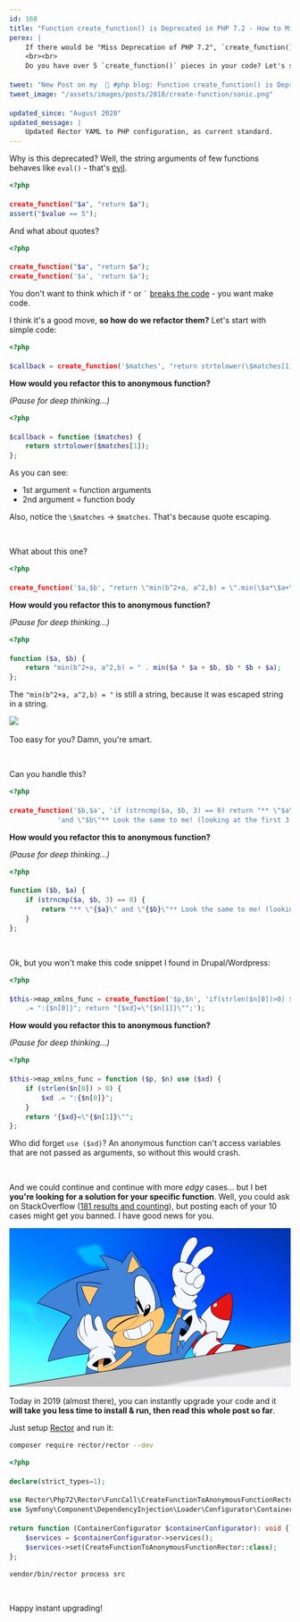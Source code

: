 ```yaml
---
id: 168
title: "Function create_function() is Deprecated in PHP 7.2 - How to Migrate?"
perex: |
    If there would be "Miss Deprecation of PHP 7.2", `create_function()` would definitely win. They can be **very complex, tricky and very hard convert to PHP code**. Moreover without tests.
    <br><br>
    Do you have over 5 `create_function()` pieces in your code? Let's see how to migrate them.

tweet: "New Post on my  🐘 #php blog: Function create_function() is Deprecated in #PHP 7.2 - How to Migrate?"
tweet_image: "/assets/images/posts/2018/create-function/sonic.png"

updated_since: "August 2020"
updated_message: |
    Updated Rector YAML to PHP configuration, as current standard.
---
```


Why is this deprecated? Well, the string arguments of few functions behaves like `eval()` - that's [evil](https://stackoverflow.com/a/951868/1348344).

```php
<?php

create_function("$a", "return $a");
assert("$value == 5");
```

And what about quotes?

```php
<?php

create_function("$a", "return $a");
create_function('$a', 'return $a');
```

You don't want to think which if `"` or <code>`</code> [breaks the code](/blog/2018/10/11/hi-my-name-is-tom-conctat-vs-in-sprintf-vs-in-string-variables/#em-class-fas-fa-fw-fa-times-text-danger-fa-lg-em-em-class-fas-fa-fw-fa-times-text-danger-fa-lg-em-in-string-variable) - you want make code.

I think it's a good move, **so how do we refactor them?** Let's start with simple code:

```php
<?php

$callback = create_function('$matches', "return strtolower(\$matches[1]);");
```

**How would you refactor this to anonymous function?**

*(Pause for deep thinking...)*

```php
<?php

$callback = function ($matches) {
    return strtolower($matches[1]);
};
```

As you can see:

- 1st argument = function arguments
- 2nd argument = function body

Also, notice the `\$matches` → `$matches`. That's because quote escaping.

<br>

What about this one?

```php
<?php

create_function('$a,$b', "return \"min(b^2+a, a^2,b) = \".min(\$a*\$a+\$b,\$b*\$b+\$a);");
```

**How would you refactor this to anonymous function?**

*(Pause for deep thinking...)*

```php
<?php

function ($a, $b) {
    return "min(b^2+a, a^2,b) = " . min($a * $a + $b, $b * $b + $a);
};
```

The `"min(b^2+a, a^2,b) = "` is still a string, because it was escaped string in a string.

<img src="http://www.memefaces.com/static/images/memes/2868.jpg">

Too easy for you? Damn, you're smart.

<br>

Can you handle this?

```php
<?php

create_function('$b,$a', 'if (strncmp($a, $b, 3) == 0) return "** \"$a\" '.
            'and \"$b\"** Look the same to me! (looking at the first 3 chars)";');
```

**How would you refactor this to anonymous function?**

*(Pause for deep thinking...)*

```php
<?php

function ($b, $a) {
    if (strncmp($a, $b, 3) == 0) {
        return "** \"{$a}\" and \"{$b}\"** Look the same to me! (looking at the first 3 chars)";
    }
};
```

<br>

Ok, but you won't make this code snippet I found in Drupal/Wordpress:

```php
<?php

$this->map_xmlns_func = create_function('$p,$n', 'if(strlen($n[0])>0) $xd
    .= ":{$n[0]}"; return "{$xd}=\"{$n[1]}\"";');
```

**How would you refactor this to anonymous function?**

*(Pause for deep thinking...)*

```php
<?php

$this->map_xmlns_func = function ($p, $n) use ($xd) {
    if (strlen($n[0]) > 0) {
        $xd .= ":{$n[0]}";
    }
    return "{$xd}=\"{$n[1]}\"";
};
```

Who did forget `use ($xd)`? An anonymous function can't access variables that are not passed as arguments, so without this would crash.

<br>

And we could continue and continue with more *edgy* cases... but I bet **you're looking for a solution for your specific function**.
Well, you could ask on StackOverflow ([181 results and counting](https://www.google.com/search?q="deprecated"+"create_function"+"php"+"7.2"+site%3Astackoverflow.com+-preg_replace&oq="deprecated"+"create_function"+"php"+"7.2"+site%3Astackoverflow.com+-preg_replace)), but posting each of your 10 cases might get you banned. I have good news for you.

<img src="/assets/images/posts/2018/create-function/sonic.png" class="img-thumbnail">

<br>

Today in 2019 (almost there), you can instantly upgrade your code and it **will take you less time to install & run, then read this whole post so far**.

Just setup [Rector](https://github.com/rectorphp/rector) and run it:

```bash
composer require rector/rector --dev
```

```php
<?php

declare(strict_types=1);

use Rector\Php72\Rector\FuncCall\CreateFunctionToAnonymousFunctionRector;
use Symfony\Component\DependencyInjection\Loader\Configurator\ContainerConfigurator;

return function (ContainerConfigurator $containerConfigurator): void {
    $services = $containerConfigurator->services();
    $services->set(CreateFunctionToAnonymousFunctionRector::class);
};
```

```bash
vendor/bin/rector process src
```

<br>

Happy instant upgrading!
